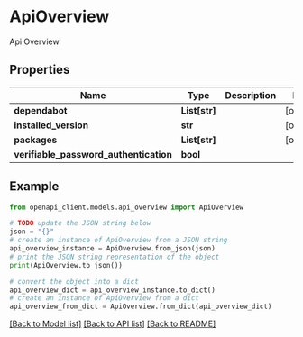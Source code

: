# ApiOverview

Api Overview

## Properties

Name | Type | Description | Notes
------------ | ------------- | ------------- | -------------
**dependabot** | **List[str]** |  | [optional] 
**installed_version** | **str** |  | [optional] 
**packages** | **List[str]** |  | [optional] 
**verifiable_password_authentication** | **bool** |  | 

## Example

```python
from openapi_client.models.api_overview import ApiOverview

# TODO update the JSON string below
json = "{}"
# create an instance of ApiOverview from a JSON string
api_overview_instance = ApiOverview.from_json(json)
# print the JSON string representation of the object
print(ApiOverview.to_json())

# convert the object into a dict
api_overview_dict = api_overview_instance.to_dict()
# create an instance of ApiOverview from a dict
api_overview_from_dict = ApiOverview.from_dict(api_overview_dict)
```
[[Back to Model list]](../README.md#documentation-for-models) [[Back to API list]](../README.md#documentation-for-api-endpoints) [[Back to README]](../README.md)


